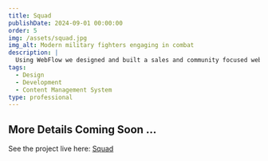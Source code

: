 ```yaml
---
title: Squad
publishDate: 2024-09-01 00:00:00
order: 5
img: /assets/squad.jpg
img_alt: Modern military fighters engaging in combat
description: |
  Using WebFlow we designed and built a sales and community focused website for promoting the game Squad
tags:
  - Design
  - Development
  - Content Management System
type: professional
---
```


## More Details Coming Soon ...

See the project live here: <a href="https://www.joinsquad.com/" target="_blank">Squad</a>